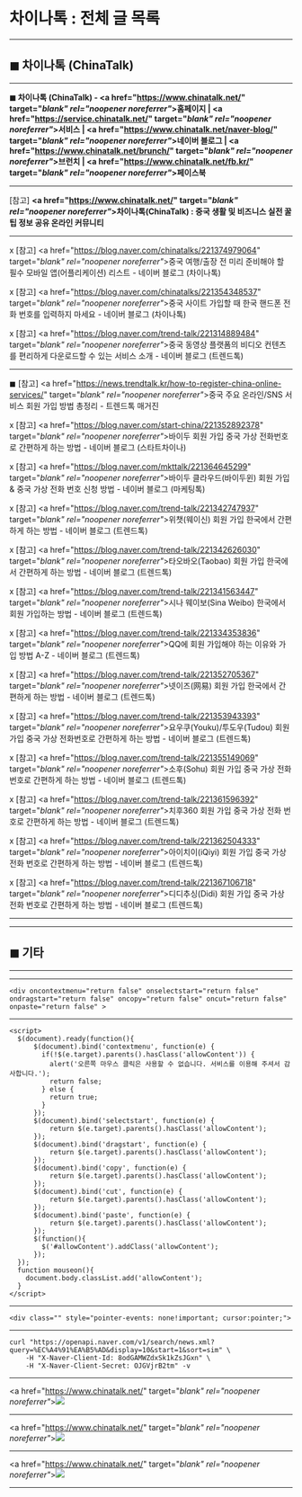 # 차이나톡 : 전체 글 목록
***
## ◼︎ 차이나톡 (ChinaTalk)

***
**◼︎ 차이나톡 (ChinaTalk) - <a href="https://www.chinatalk.net/" target="_blank" rel="noopener noreferrer"_>홈페이지</a> | <a href="https://service.chinatalk.net/" target="_blank" rel="noopener noreferrer"_>서비스</a> | <a href="https://www.chinatalk.net/naver-blog/" target="_blank" rel="noopener noreferrer"_>네이버 블로그</a> | <a href="https://www.chinatalk.net/brunch/" target="_blank" rel="noopener noreferrer"_>브런치</a> | <a href="https://www.chinatalk.net/fb.kr/" target="_blank" rel="noopener noreferrer"_>페이스북</a>**

***
[참고] **<a href="https://www.chinatalk.net/" target="_blank" rel="noopener noreferrer"_>차이나톡(ChinaTalk) : 중국 생활 및 비즈니스 실전 꿀팁 정보 공유 온라인 커뮤니티</a>**

***
x [참고] <a href="https://blog.naver.com/chinatalks/221374979064" target="_blank" rel="noopener noreferrer"_>중국 여행/출장 전 미리 준비해야 할 필수 모바일 앱(어플리케이션) 리스트 - 네이버 블로그 (차이나톡)</a>

x [참고] <a href="https://blog.naver.com/chinatalks/221354348537" target="_blank" rel="noopener noreferrer"_>중국 사이트 가입할 때 한국 핸드폰 전화 번호를 입력하지 마세요 - 네이버 블로그 (차이나톡)</a>

x [참고] <a href="https://blog.naver.com/trend-talk/221314889484" target="_blank" rel="noopener noreferrer"_>중국 동영상 플랫폼의 비디오 컨텐츠를 편리하게 다운로드할 수 있는 서비스 소개 - 네이버 블로그 (트렌드톡)</a>

***
◼︎ [참고] <a href="https://news.trendtalk.kr/how-to-register-china-online-services/" target="_blank" rel="noopener noreferrer"_>중국 주요 온라인/SNS 서비스 회원 가입 방법 총정리 - 트렌드톡 매거진</a>

x [참고] <a href="https://blog.naver.com/start-china/221352892378" target="_blank" rel="noopener noreferrer"_>바이두 회원 가입 중국 가상 전화번호로 간편하게 하는 방법 - 네이버 블로그 (스타트차이나)</a>

x [참고] <a href="https://blog.naver.com/mkttalk/221364645299" target="_blank" rel="noopener noreferrer"_>바이두 클라우드(바이두윈) 회원 가입 & 중국 가상 전화 번호 신청 방법 - 네이버 블로그 (마케팅톡)</a>

x [참고] <a href="https://blog.naver.com/trend-talk/221342747937" target="_blank" rel="noopener noreferrer"_>위챗(웨이신) 회원 가입 한국에서 간편하게 하는 방법 - 네이버 블로그 (트렌드톡)</a>

x [참고] <a href="https://blog.naver.com/trend-talk/221342626030" target="_blank" rel="noopener noreferrer"_>타오바오(Taobao) 회원 가입 한국에서 간편하게 하는 방법 - 네이버 블로그 (트렌드톡)</a>

x [참고] <a href="https://blog.naver.com/trend-talk/221341563447" target="_blank" rel="noopener noreferrer"_>시나 웨이보(Sina Weibo) 한국에서 회원 가입하는 방법 - 네이버 블로그 (트렌드톡)</a>

x [참고] <a href="https://blog.naver.com/trend-talk/221334353836" target="_blank" rel="noopener noreferrer"_>QQ에 회원 가입해야 하는 이유와 가입 방법 A-Z - 네이버 블로그 (트렌드톡)</a>

x [참고] <a href="https://blog.naver.com/trend-talk/221352705367" target="_blank" rel="noopener noreferrer"_>넷이즈(网易) 회원 가입 한국에서 간편하게 하는 방법 - 네이버 블로그 (트렌드톡)</a>

x [참고] <a href="https://blog.naver.com/trend-talk/221353943393" target="_blank" rel="noopener noreferrer"_>요우쿠(Youku)/투도우(Tudou) 회원 가입 중국 가상 전화번호로 간편하게 하는 방법 - 네이버 블로그 (트렌드톡)</a>

x [참고] <a href="https://blog.naver.com/trend-talk/221355149069" target="_blank" rel="noopener noreferrer"_>소후(Sohu) 회원 가입 중국 가상 전화 번호로 간편하게 하는 방법 - 네이버 블로그 (트렌드톡)</a>

x [참고] <a href="https://blog.naver.com/trend-talk/221361596392" target="_blank" rel="noopener noreferrer"_>치후360 회원 가입 중국 가상 전화 번호로 간편하게 하는 방법 - 네이버 블로그 (트렌드톡)</a>

x [참고] <a href="https://blog.naver.com/trend-talk/221362504333" target="_blank" rel="noopener noreferrer"_>아이치이(iQiyi) 회원 가입 중국 가상 전화 번호로 간편하게 하는 방법 - 네이버 블로그 (트렌드톡)</a>

x [참고] <a href="https://blog.naver.com/trend-talk/221367106718" target="_blank" rel="noopener noreferrer"_>디디추싱(Didi) 회원 가입 중국 가상 전화 번호로 간편하게 하는 방법 - 네이버 블로그 (트렌드톡)</a>

***
***
## ◼︎ 기타

***
***

```
<div oncontextmenu="return false" onselectstart="return false" ondragstart="return false" oncopy="return false" oncut="return false" onpaste="return false" >
```
***
```
<script>
  $(document).ready(function(){
      $(document).bind('contextmenu', function(e) {
        if(!$(e.target).parents().hasClass('allowContent')) {
          alert('오른쪽 마우스 클릭은 사용할 수 없습니다. 서비스를 이용해 주셔서 감사합니다.');
          return false;
        } else {
          return true;
        }
      });
      $(document).bind('selectstart', function(e) {
          return $(e.target).parents().hasClass('allowContent');
      });
      $(document).bind('dragstart', function(e) {
          return $(e.target).parents().hasClass('allowContent');
      });
      $(document).bind('copy', function(e) {
          return $(e.target).parents().hasClass('allowContent');
      });
      $(document).bind('cut', function(e) {
          return $(e.target).parents().hasClass('allowContent');
      });
      $(document).bind('paste', function(e) {
          return $(e.target).parents().hasClass('allowContent');
      });
      $(function(){
        $('#allowContent').addClass('allowContent');
      });
  });
  function mouseon(){
    document.body.classList.add('allowContent');
  }
</script>
```
***

```
<div class="" style="pointer-events: none!important; cursor:pointer;">
```

***

```
curl "https://openapi.naver.com/v1/search/news.xml?query=%EC%A4%91%EA%B5%AD&display=10&start=1&sort=sim" \
    -H "X-Naver-Client-Id: 8odGAMWZdxSk1kZsJGxn" \
    -H "X-Naver-Client-Secret: OJGVjrB2tm" -v
```

***
<a href="https://www.chinatalk.net/" target="_blank" rel="noopener noreferrer"_>![](https://hellotblog.files.wordpress.com/2020/01/chinatalk-logo-round-01-100x100-1.png)</a>

***
<a href="https://www.chinatalk.net/" target="_blank" rel="noopener noreferrer"_>![](https://hellotblog.files.wordpress.com/2020/01/chinatalk-intro-image-01-800x500-1.png)</a>

***
<a href="https://www.chinatalk.net/" target="_blank" rel="noopener noreferrer"_>![](https://hellotblog.files.wordpress.com/2020/01/chinatalk-banner-01-966x200-1.png)</a>

***
